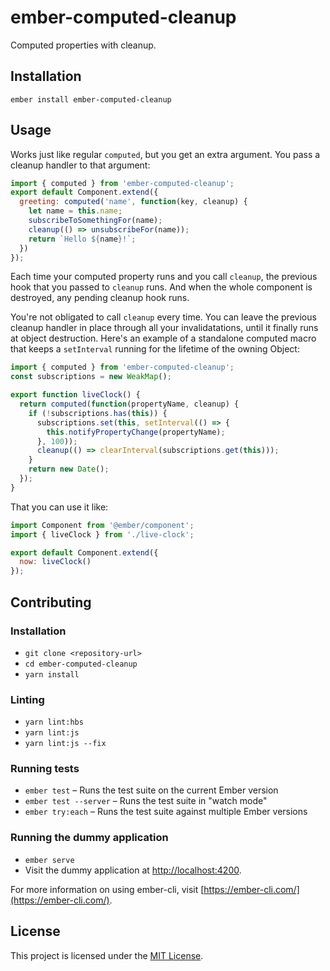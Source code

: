 ember-computed-cleanup
==============================================================================

Computed properties with cleanup.

Installation
------------------------------------------------------------------------------

```
ember install ember-computed-cleanup
```


Usage
------------------------------------------------------------------------------

Works just like regular `computed`, but you get an extra argument. You pass a
cleanup handler to that argument:

```js
import { computed } from 'ember-computed-cleanup';
export default Component.extend({
  greeting: computed('name', function(key, cleanup) {
    let name = this.name;
    subscribeToSomethingFor(name);
    cleanup(() => unsubscribeFor(name));
    return `Hello ${name}!`;
  })
});
```

Each time your computed property runs and you call `cleanup`, the previous hook
that you passed to `cleanup` runs. And when the whole component is destroyed,
any pending cleanup hook runs.

You're not obligated to call `cleanup` every time. You can leave the previous
cleanup handler in place through all your invalidatations, until it finally runs
at object destruction. Here's an example of a standalone computed macro that keeps a `setInterval` running for the lifetime of the owning Object:

```js
import { computed } from 'ember-computed-cleanup';
const subscriptions = new WeakMap();

export function liveClock() {
  return computed(function(propertyName, cleanup) {
    if (!subscriptions.has(this)) {
      subscriptions.set(this, setInterval(() => {
        this.notifyPropertyChange(propertyName);
      }, 100));
      cleanup(() => clearInterval(subscriptions.get(this)));
    }
    return new Date();
  });
}
```

That you can use it like:

```js
import Component from '@ember/component';
import { liveClock } from './live-clock';

export default Component.extend({
  now: liveClock()
});
```




Contributing
------------------------------------------------------------------------------

### Installation

* `git clone <repository-url>`
* `cd ember-computed-cleanup`
* `yarn install`

### Linting

* `yarn lint:hbs`
* `yarn lint:js`
* `yarn lint:js --fix`

### Running tests

* `ember test` – Runs the test suite on the current Ember version
* `ember test --server` – Runs the test suite in "watch mode"
* `ember try:each` – Runs the test suite against multiple Ember versions

### Running the dummy application

* `ember serve`
* Visit the dummy application at [http://localhost:4200](http://localhost:4200).

For more information on using ember-cli, visit [https://ember-cli.com/](https://ember-cli.com/).

License
------------------------------------------------------------------------------

This project is licensed under the [MIT License](LICENSE.md).
